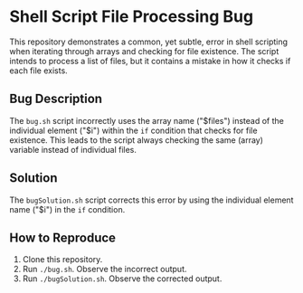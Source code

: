 # Shell Script File Processing Bug

This repository demonstrates a common, yet subtle, error in shell scripting when iterating through arrays and checking for file existence.  The script intends to process a list of files, but it contains a mistake in how it checks if each file exists.

## Bug Description
The `bug.sh` script incorrectly uses the array name ("$files") instead of the individual element ("$i") within the `if` condition that checks for file existence.  This leads to the script always checking the same (array) variable instead of individual files.

## Solution
The `bugSolution.sh` script corrects this error by using the individual element name ("$i") in the `if` condition.

## How to Reproduce
1. Clone this repository.
2. Run `./bug.sh`. Observe the incorrect output.
3. Run `./bugSolution.sh`. Observe the corrected output.
